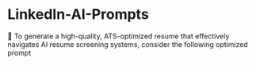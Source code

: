 # LinkedIn-AI-Prompts
🧠 To generate a high-quality, ATS-optimized resume that effectively navigates AI resume screening systems, consider the following optimized prompt
